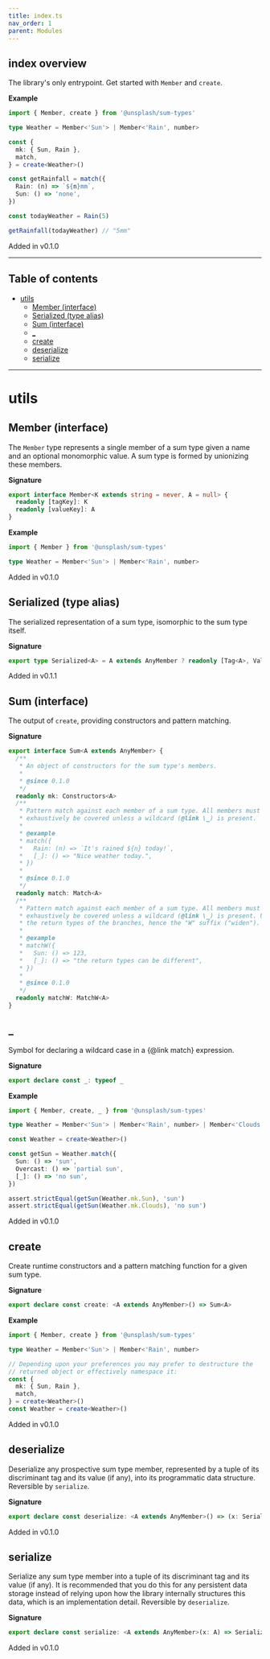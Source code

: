 ```yaml
---
title: index.ts
nav_order: 1
parent: Modules
---
```


## index overview

The library's only entrypoint. Get started with `Member` and `create`.

**Example**

```ts
import { Member, create } from '@unsplash/sum-types'

type Weather = Member<'Sun'> | Member<'Rain', number>

const {
  mk: { Sun, Rain },
  match,
} = create<Weather>()

const getRainfall = match({
  Rain: (n) => `${n}mm`,
  Sun: () => 'none',
})

const todayWeather = Rain(5)

getRainfall(todayWeather) // "5mm"
```

Added in v0.1.0

---

<h2 class="text-delta">Table of contents</h2>

- [utils](#utils)
  - [Member (interface)](#member-interface)
  - [Serialized (type alias)](#serialized-type-alias)
  - [Sum (interface)](#sum-interface)
  - [\_](#_)
  - [create](#create)
  - [deserialize](#deserialize)
  - [serialize](#serialize)

---

# utils

## Member (interface)

The `Member` type represents a single member of a sum type given a name and
an optional monomorphic value. A sum type is formed by unionizing these
members.

**Signature**

```ts
export interface Member<K extends string = never, A = null> {
  readonly [tagKey]: K
  readonly [valueKey]: A
}
```

**Example**

```ts
import { Member } from '@unsplash/sum-types'

type Weather = Member<'Sun'> | Member<'Rain', number>
```

Added in v0.1.0

## Serialized (type alias)

The serialized representation of a sum type, isomorphic to the sum type
itself.

**Signature**

```ts
export type Serialized<A> = A extends AnyMember ? readonly [Tag<A>, Value<A>] : never
```

Added in v0.1.1

## Sum (interface)

The output of `create`, providing constructors and pattern matching.

**Signature**

```ts
export interface Sum<A extends AnyMember> {
  /**
   * An object of constructors for the sum type's members.
   *
   * @since 0.1.0
   */
  readonly mk: Constructors<A>
  /**
   * Pattern match against each member of a sum type. All members must
   * exhaustively be covered unless a wildcard (@link \_) is present.
   *
   * @example
   * match({
   *   Rain: (n) => `It's rained ${n} today!`,
   *   [_]: () => "Nice weather today.",
   * })
   *
   * @since 0.1.0
   */
  readonly match: Match<A>
  /**
   * Pattern match against each member of a sum type. All members must
   * exhaustively be covered unless a wildcard (@link \_) is present. Unionises
   * the return types of the branches, hence the "W" suffix ("widen").
   *
   * @example
   * matchW({
   *   Sun: () => 123,
   *   [_]: () => "the return types can be different",
   * })
   *
   * @since 0.1.0
   */
  readonly matchW: MatchW<A>
}
```

## \_

Symbol for declaring a wildcard case in a {@link match} expression.

**Signature**

```ts
export declare const _: typeof _
```

**Example**

```ts
import { Member, create, _ } from '@unsplash/sum-types'

type Weather = Member<'Sun'> | Member<'Rain', number> | Member<'Clouds'> | Member<'Overcast', string>

const Weather = create<Weather>()

const getSun = Weather.match({
  Sun: () => 'sun',
  Overcast: () => 'partial sun',
  [_]: () => 'no sun',
})

assert.strictEqual(getSun(Weather.mk.Sun), 'sun')
assert.strictEqual(getSun(Weather.mk.Clouds), 'no sun')
```

Added in v0.1.0

## create

Create runtime constructors and a pattern matching function for a given
sum type.

**Signature**

```ts
export declare const create: <A extends AnyMember>() => Sum<A>
```

**Example**

```ts
import { Member, create } from '@unsplash/sum-types'

type Weather = Member<'Sun'> | Member<'Rain', number>

// Depending upon your preferences you may prefer to destructure the
// returned object or effectively namespace it:
const {
  mk: { Sun, Rain },
  match,
} = create<Weather>()
const Weather = create<Weather>()
```

Added in v0.1.0

## deserialize

Deserialize any prospective sum type member, represented by a tuple of its
discriminant tag and its value (if any), into its programmatic data
structure. Reversible by `serialize`.

**Signature**

```ts
export declare const deserialize: <A extends AnyMember>() => (x: Serialized<A>) => A
```

Added in v0.1.0

## serialize

Serialize any sum type member into a tuple of its discriminant tag and its
value (if any). It is recommended that you do this for any persistent data
storage instead of relying upon how the library internally structures this
data, which is an implementation detail. Reversible by `deserialize`.

**Signature**

```ts
export declare const serialize: <A extends AnyMember>(x: A) => Serialized<A>
```

Added in v0.1.0
